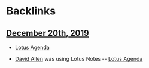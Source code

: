 
# Backlinks
## [December 20th, 2019](<December 20th, 2019.md>)
- [Lotus Agenda](<Lotus Agenda.md>)

- [David Allen](<David Allen.md>) was using Lotus Notes -- [Lotus Agenda](<Lotus Agenda.md>)

